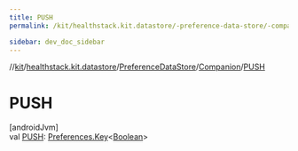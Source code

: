 ```yaml
---
title: PUSH
permalink: /kit/healthstack.kit.datastore/-preference-data-store/-companion/-p-u-s-h.html

sidebar: dev_doc_sidebar
---
```

//[kit](../../../../index.html)/[healthstack.kit.datastore](../../index.html)/[PreferenceDataStore](../index.html)/[Companion](index.html)/[PUSH](-p-u-s-h.html)



# PUSH



[androidJvm]\
val [PUSH](-p-u-s-h.html): [Preferences.Key](https://developer.android.com/reference/kotlin/androidx/datastore/preferences/core/Preferences.Key.html)&lt;[Boolean](https://kotlinlang.org/api/latest/jvm/stdlib/kotlin/-boolean/index.html)&gt;




